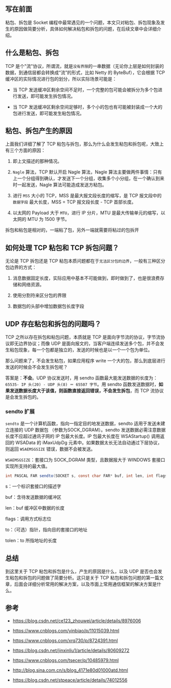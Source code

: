 ## 写在前面

粘包、拆包是 Socket 编程中最常遇见的一个问题，本文只对粘包、拆包现象及发生的原因做简要分析，具体如何解决粘包和拆包的问题，在后续文章中会详细介绍。

## 什么是粘包、拆包

TCP 是个"流"协议，所谓流，就是```没有界限```的一串数据（无论你上层是如何封装的数据，到通信层都会转换成“流”的形式，比如 Netty 的 ByteBuf），它会根据 TCP 缓冲区的实际情况进行包的划分，所以实际场景可能是：

+ 当 TCP 发送缓冲区剩余空间不足时，一个完整的包可能会被拆分为多个包进行发送，即可能发生拆包情况。

+ 当 TCP 发送缓冲区剩余空间足够时，多个小的包也有可能被封装成一个大的包进行发送，即可能发生粘包情况。

## 粘包、拆包产生的原因

上面我们详细了解了 TCP 粘包与拆包，那么为什么会发生粘包和拆包呢，大致上有三个方面的原因：

1. 即上文描述的那种情况。

2. ```Nagle``` 算法，TCP 默认开启 Nagle 算法，Nagle 算法主要做两件事情：只有上一个分组得到确认，才发送下一个分组，收集多个小分组，在一个确认到来时一起发送，Nagle 算法可能造成发送方粘包。

3. 进行 ```MSS``` 大小的 TCP，MSS 是最大报文段长度的缩写，是 TCP 报文段中的 ```数据字段``` 最大长度，MSS = TCP 报文段长度 - TCP 首部长度。

4. 以太网的 Payload 大于 ```MTU```，进行 IP 分片，MTU 是最大传输单元的缩写，以太网的 MTU 为 1500 字节。

拆包和粘包是相对的，一端粘了包，另外一端就需要将粘过的包拆开

## 如何处理 TCP 粘包和 TCP 拆包问题？

无论是 TCP 拆包还是 TCP 粘包本质问题都在于```无法区分包的边界```，一般有三种区分包边界的方式：

1. 消息数据固定长度，实际应用中基本不可能做到，即时做到了，也是很浪费存储和网络资源。

2. 使用分割符来区分包的界限

3. 数据包的头部中增加数据包长度字段

## UDP 存在粘包和拆包的问题吗？

TCP 之所以存在拆包和粘包问题，本质就是 TCP 是面向字节流的协议，字节流协议即无边界协议；而像 UDP 是面向报文的，当客户端连续发送多个包，并不会发生粘包现象，每一个包都是独立的，发送的时候也是以一个一个包为单位。

那么问题来了，不会发生粘包，如果应用程序 write 一个大的包，那么到底层进行发送的时候会不会发生拆包呢？

答案是：**不会**。UDP 协议发送时，用 sendto 函数最大能发送数据的长度为：```65535- IP 头(20) - UDP 头(8) ＝ 65507 字节```。用 sendto 函数发送数据时，**如果发送数据长度大于该值，则函数直接返回错误，不会发生拆包**，而 TCP 流协议是会发生拆包的。

### sendto 扩展

```sendto``` 是一个计算机函数，指向一指定目的地发送数据，sendto 适用于发送未建立连接的 UDP 数据包 （参数为SOCK_DGRAM）。sendto 发送数据必需注意数据长度不应超过通讯子网的 IP 包最大长度。IP 包最大长度在 WSAStartup() 调用返回的 WSAData 的 iMaxUdpDg 元素中。如果数据太长无法自动通过下层协议，则返回 ```WSAEMSGSIZE``` 错误，数据不会被发送。

```WSAEMSGSIZE```：套接口为 SOCK_DGRAM 类型，且数据报大于 WINDOWS 套接口实现所支持的最大值。

```java
int PASCAL FAR sendto(SOCKET s, const char FAR* buf, int len, int flags, const struct sockaddr FAR* to, int tolen);
```

s：一个标识套接口的描述字

buf：含待发送数据的缓冲区

len：buf 缓冲区中数据的长度

flags：调用方式标志位

to：（可选）指针，指向目的套接口的地址

tolen：to 所指地址的长度

## 总结

到这里关于 TCP 粘包和拆包是什么，产生的原因是什么，以及 UDP 是否也会发生粘包和拆包的问题做了简要分析。这只是关于 TCP 粘包和拆包问题的第一篇文章，后面会详细分析常用的解决方案，以及市面上常用通信框架的解决方案是什么。

## 参考

+ https://blog.csdn.net/ce123_zhouwei/article/details/8976006

+ https://www.cnblogs.com/yinbiao/p/11015039.html

+ https://www.cnblogs.com/xrq730/p/8724391.html

+ https://blog.csdn.net/jinxinliu1/article/details/80609272

+ https://www.cnblogs.com/tsecer/p/10485979.html

+ http://blog.sina.com.cn/s/blog_4171e80d01000atd.html

+ https://blog.csdn.net/stpeace/article/details/74012556

